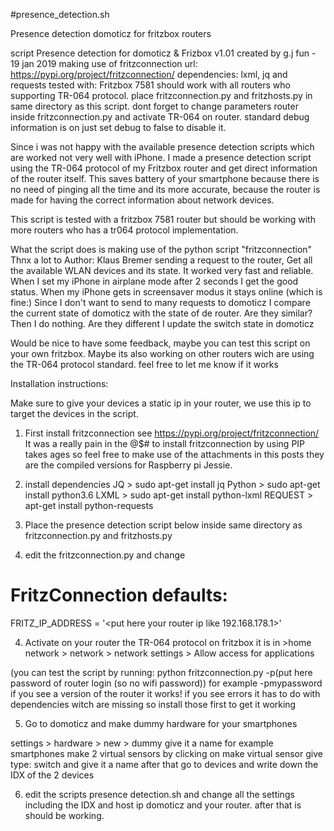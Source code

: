 #presence_detection.sh

Presence detection domoticz for fritzbox routers

script Presence detection for domoticz  & Frizbox v1.01
created by g.j fun - 19 jan 2019
making use of  fritzconnection  url: https://pypi.org/project/fritzconnection/
dependencies: lxml, jq and requests
tested with: Fritzbox 7581  should work with all routers who supporting TR-064 protocol.
place fritzconnection.py and fritzhosts.py in same directory as this script. 
dont forget to change parameters router inside fritzconnection.py and activate TR-064 on router. 
standard debug information is on just set debug to  false to disable it. 

Since i was not happy with the available presence detection scripts which are worked not very well with iPhone. I made a presence detection script using the TR-064 protocol of my Fritzbox router and get direct information of the router itself.
This saves battery of your smartphone because there is no need of pinging all the time and its more accurate, because the router is made for having the correct information about network devices.

This script is tested with a fritzbox 7581 router but should be working with more routers who has a tr064 protocol implementation. 

What the script does is making use of the python script "fritzconnection" Thnx a lot to Author: Klaus Bremer
sending a request to the router, Get all the available WLAN devices and its state. It worked very fast and reliable. When I set my iPhone in airplane mode after 2 seconds I get the good status. When my iPhone gets in screensaver modus it stays online (which is fine:) 
Since I don't want to send to many requests to domoticz I compare the current state of domoticz with the state of de router. Are they similar? Then I do nothing. Are they different I update the switch state in domoticz

Would be nice to have some feedback, maybe you can test this script on your own fritzbox. Maybe its also working on other routers wich are using the TR-064 protocol standard. feel free to let me know if it works

Installation instructions:

Make sure to give your devices a static ip in your router, we use this ip to target the devices in the script. 

1. First install fritzconnection see https://pypi.org/project/fritzconnection/
It was a really pain in the @$# to install fritzconnection by using PIP takes ages so feel free to make use of the attachments in this posts they are the compiled versions for Raspberry pi Jessie. 

2. install dependencies 
JQ > sudo apt-get install jq
Python > sudo apt-get install python3.6
LXML > sudo apt-get install python-lxml
REQUEST > apt-get install python-requests

2. Place the presence detection script below inside same directory as fritzconnection.py and fritzhosts.py 

3. edit the fritzconnection.py and change 
# FritzConnection defaults:
FRITZ_IP_ADDRESS = '<put here your router ip like 192.168.178.1>'

4. Activate on your router the TR-064 protocol on fritzbox it is in >home network > network > network settings > Allow access for applications 

(you can test the script by running: python fritzconnection.py -p(put here password of router login (so no wifi password)) for example -pmypassword if you see a version of the router it works! if you see errors it has to do with dependencies witch are missing so install those first to get it working

5. Go to domoticz and make dummy hardware for your smartphones 

settings > hardware > new > dummy give it a name for example smartphones
make 2 virtual sensors by clicking on make virtual sensor
give type: switch and give it a name
after that go to devices
and write down the IDX of the 2 devices

6. edit the scripts presence detection.sh and change all the settings including the IDX and host ip domoticz and your router.
after that is should be working.
